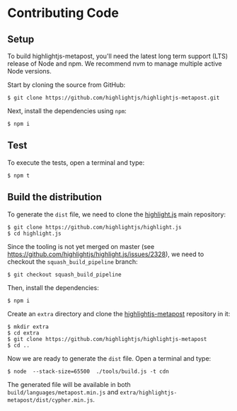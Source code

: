 # Contributing Code

## Setup

To build highlightjs-metapost, you'll need the latest long term support (LTS) release of Node and npm.
We recommend nvm to manage multiple active Node versions.

Start by cloning the source from GitHub:

    $ git clone https://github.com/highlightjs/highlightjs-metapost.git

Next, install the dependencies using `npm`:

    $ npm i

## Test

To execute the tests, open a terminal and type:

    $ npm t

## Build the distribution

To generate the `dist` file, we need to clone the [highlight.js](https://github.com/highlightjs/highlight.js) main repository:

    $ git clone https://github.com/highlightjs/highlight.js
    $ cd highlight.js

Since the tooling is not yet merged on master (see https://github.com/highlightjs/highlight.js/issues/2328), we need to checkout the `squash_build_pipeline` branch:

    $ git checkout squash_build_pipeline

Then, install the dependencies:

    $ npm i

Create an `extra` directory and clone the [highlightjs-metapost](https://github.com/highlightjs/highlightjs-metapost) repository in it:

    $ mkdir extra
    $ cd extra
    $ git clone https://github.com/highlightjs/highlightjs-metapost
    $ cd ..

Now we are ready to generate the `dist` file.
Open a terminal and type:

    $ node  --stack-size=65500  ./tools/build.js -t cdn

The generated file will be available in both `build/languages/metapost.min.js` and `extra/highlightjs-metapost/dist/cypher.min.js`.
